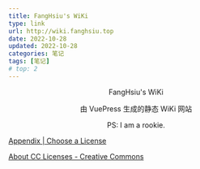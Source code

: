 ```yaml
---
title: FangHsiu's WiKi
type: link
url: http://wiki.fanghsiu.top
date: 2022-10-28 
updated: 2022-10-28
categories: 笔记
tags: [笔记]
# top: 2
---
```


<p style="text-align:center">FangHsiu's WiKi</p>
<p style="text-align:center">由 VuePress 生成的静态 WiKi 网站</p>
<p style="text-align:center">PS: I am a rookie.</p>

<!-- more -->

[Appendix | Choose a License](https://choosealicense.com/appendix/)

[About CC Licenses - Creative Commons](https://creativecommons.org/about/cclicenses/)
